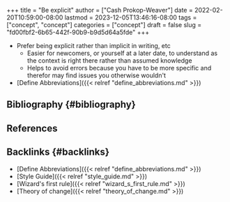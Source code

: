 +++
title = "Be explicit"
author = ["Cash Prokop-Weaver"]
date = 2022-02-20T10:59:00-08:00
lastmod = 2023-12-05T13:46:16-08:00
tags = ["concept", "concept"]
categories = ["concept"]
draft = false
slug = "fd00fbf2-6b65-442f-90b9-b9d5d64a5fde"
+++

-   Prefer being explicit rather than implicit in writing, etc
    -   Easier for newcomers, or yourself at a later date, to understand as the context is right there rather than assumed knowledge
    -   Helps to avoid errors because you have to be more specific and therefor may find issues you otherwise wouldn't
-   [Define Abbreviations]({{< relref "define_abbreviations.md" >}})


## Bibliography {#bibliography}

## References

<style>.csl-entry{text-indent: -1.5em; margin-left: 1.5em;}</style><div class="csl-bib-body">
</div>


## Backlinks {#backlinks}

-   [Define Abbreviations]({{< relref "define_abbreviations.md" >}})
-   [Style Guide]({{< relref "style_guide.md" >}})
-   [Wizard's first rule]({{< relref "wizard_s_first_rule.md" >}})
-   [Theory of change]({{< relref "theory_of_change.md" >}})
